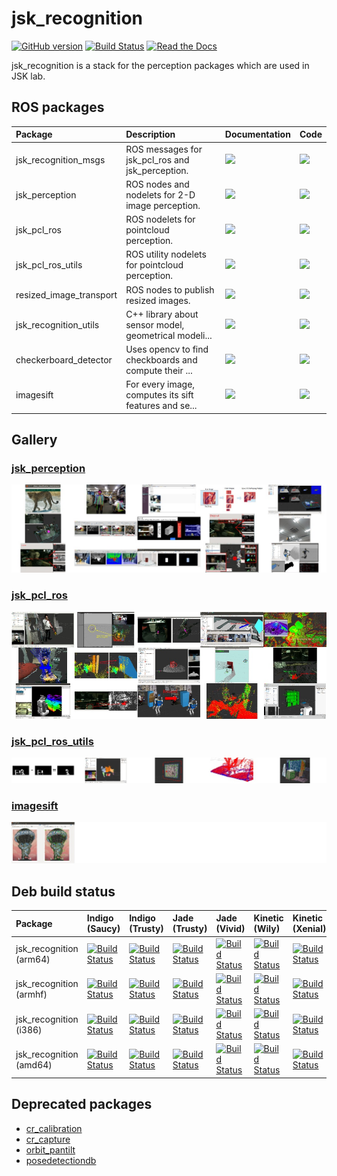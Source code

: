 <!--
    DO NOT EDIT THIS FILE BY HAND.

    This file is automatically generated by /home/wkentaro/jsk_apc/src/jsk-ros-pkg/jsk_recognition/generate_readme.py at 2017-11-25T18:30:31.034989.
-->

jsk\_recognition
===============

[![GitHub version](https://badge.fury.io/gh/jsk-ros-pkg%2Fjsk_recognition.svg)](https://badge.fury.io/gh/jsk-ros-pkg%2Fjsk_recognition)
[![Build Status](https://travis-ci.org/jsk-ros-pkg/jsk_recognition.svg)](https://travis-ci.org/jsk-ros-pkg/jsk_recognition)
[![Read the Docs](https://readthedocs.org/projects/jsk-docs/badge/?version=latest)](http://jsk-docs.readthedocs.org/en/latest/jsk_recognition/doc/index.html)

jsk_recognition is a stack for the perception packages which are used in JSK lab.


ROS packages
------------

| Package                 | Description                                           | Documentation                                                                                                                                       | Code                                                                                                                                             |
|:------------------------|:------------------------------------------------------|:----------------------------------------------------------------------------------------------------------------------------------------------------|:-------------------------------------------------------------------------------------------------------------------------------------------------|
| jsk_recognition_msgs    | ROS messages for jsk_pcl_ros and jsk_perception.      | [![](https://img.shields.io/badge/docs-here-brightgreen.svg)](http://wiki.ros.org/jsk_recognition_msgs)                                             | [![](https://img.shields.io/badge/code-here-brightgreen.svg)](http://github.com/jsk-ros-pkg/jsk_recognition/tree/master/jsk_recognition_msgs)    |
| jsk_perception          | ROS nodes and nodelets for 2-D image perception.      | [![](https://img.shields.io/badge/docs-here-brightgreen.svg)](http://jsk-docs.readthedocs.io/en/latest/jsk_recognition/doc/jsk_perception)          | [![](https://img.shields.io/badge/code-here-brightgreen.svg)](http://github.com/jsk-ros-pkg/jsk_recognition/tree/master/jsk_perception)          |
| jsk_pcl_ros             | ROS nodelets for pointcloud perception.               | [![](https://img.shields.io/badge/docs-here-brightgreen.svg)](http://jsk-docs.readthedocs.io/en/latest/jsk_recognition/doc/jsk_pcl_ros)             | [![](https://img.shields.io/badge/code-here-brightgreen.svg)](http://github.com/jsk-ros-pkg/jsk_recognition/tree/master/jsk_pcl_ros)             |
| jsk_pcl_ros_utils       | ROS utility nodelets for pointcloud perception.       | [![](https://img.shields.io/badge/docs-here-brightgreen.svg)](http://jsk-docs.readthedocs.io/en/latest/jsk_recognition/doc/jsk_pcl_ros_utils)       | [![](https://img.shields.io/badge/code-here-brightgreen.svg)](http://github.com/jsk-ros-pkg/jsk_recognition/tree/master/jsk_pcl_ros_utils)       |
| resized_image_transport | ROS nodes to publish resized images.                  | [![](https://img.shields.io/badge/docs-here-brightgreen.svg)](http://jsk-docs.readthedocs.io/en/latest/jsk_recognition/doc/resized_image_transport) | [![](https://img.shields.io/badge/code-here-brightgreen.svg)](http://github.com/jsk-ros-pkg/jsk_recognition/tree/master/resized_image_transport) |
| jsk_recognition_utils   | C++ library about sensor model, geometrical modeli... | [![](https://img.shields.io/badge/docs-here-brightgreen.svg)](http://jsk-docs.readthedocs.io/en/latest/jsk_recognition/jsk_recognition_utils)       | [![](https://img.shields.io/badge/code-here-brightgreen.svg)](http://github.com/jsk-ros-pkg/jsk_recognition/tree/master/jsk_recognition_utils)   |
| checkerboard_detector   | Uses opencv to find checkboards and compute their ... | [![](https://img.shields.io/badge/docs-here-brightgreen.svg)](http://jsk-docs.readthedocs.io/en/latest/jsk_recognition/doc/checkerboard_detector)   | [![](https://img.shields.io/badge/code-here-brightgreen.svg)](http://github.com/jsk-ros-pkg/jsk_recognition/tree/master/checkerboard_detector)   |
| imagesift               | For every image, computes its sift features and se... | [![](https://img.shields.io/badge/docs-here-brightgreen.svg)](http://jsk-docs.readthedocs.io/en/latest/jsk_recognition/doc/imagesift)               | [![](https://img.shields.io/badge/code-here-brightgreen.svg)](http://github.com/jsk-ros-pkg/jsk_recognition/tree/master/imagesift)               |


Gallery
-------

### [jsk_perception](http://jsk-docs.readthedocs.io/en/latest/jsk_recognition/doc/jsk_perception)

[![](.readme/gallery_jsk_perception.jpg)](http://jsk-docs.readthedocs.io/en/latest/jsk_recognition/doc/jsk_perception)

### [jsk_pcl_ros](http://jsk-docs.readthedocs.io/en/latest/jsk_recognition/doc/jsk_pcl_ros)

[![](.readme/gallery_jsk_pcl_ros.jpg)](http://jsk-docs.readthedocs.io/en/latest/jsk_recognition/doc/jsk_pcl_ros)

### [jsk_pcl_ros_utils](http://jsk-docs.readthedocs.io/en/latest/jsk_recognition/doc/jsk_pcl_ros_utils)

[![](.readme/gallery_jsk_pcl_ros_utils.jpg)](http://jsk-docs.readthedocs.io/en/latest/jsk_recognition/doc/jsk_pcl_ros_utils)

### [imagesift](http://jsk-docs.readthedocs.io/en/latest/jsk_recognition/doc/imagesift)

[![](.readme/gallery_imagesift.jpg)](http://jsk-docs.readthedocs.io/en/latest/jsk_recognition/doc/imagesift)



Deb build status
----------------

| Package                 | Indigo (Saucy)                                                                                                                                                                                         | Indigo (Trusty)                                                                                                                                                                                          | Jade (Trusty)                                                                                                                                                                                            | Jade (Vivid)                                                                                                                                                                                           | Kinetic (Wily)                                                                                                                                                                                       | Kinetic (Xenial)                                                                                                                                                                                           |
|:------------------------|:-------------------------------------------------------------------------------------------------------------------------------------------------------------------------------------------------------|:---------------------------------------------------------------------------------------------------------------------------------------------------------------------------------------------------------|:---------------------------------------------------------------------------------------------------------------------------------------------------------------------------------------------------------|:-------------------------------------------------------------------------------------------------------------------------------------------------------------------------------------------------------|:-----------------------------------------------------------------------------------------------------------------------------------------------------------------------------------------------------|:-----------------------------------------------------------------------------------------------------------------------------------------------------------------------------------------------------------|
| jsk_recognition (arm64) | [![Build Status](http://build.ros.org/job/Ibin_arm_uSv8__jsk_recognition__ubuntu_saucy_arm64__binary/badge/icon)](http://build.ros.org/job/Ibin_arm_uSv8__jsk_recognition__ubuntu_saucy_arm64__binary) | [![Build Status](http://build.ros.org/job/Ibin_arm_uTv8__jsk_recognition__ubuntu_trusty_arm64__binary/badge/icon)](http://build.ros.org/job/Ibin_arm_uTv8__jsk_recognition__ubuntu_trusty_arm64__binary) | [![Build Status](http://build.ros.org/job/Jbin_arm_uTv8__jsk_recognition__ubuntu_trusty_arm64__binary/badge/icon)](http://build.ros.org/job/Jbin_arm_uTv8__jsk_recognition__ubuntu_trusty_arm64__binary) | [![Build Status](http://build.ros.org/job/Jbin_arm_uVv8__jsk_recognition__ubuntu_vivid_arm64__binary/badge/icon)](http://build.ros.org/job/Jbin_arm_uVv8__jsk_recognition__ubuntu_vivid_arm64__binary) | [![Build Status](http://build.ros.org/job/Kbin_arm_uWv8__jsk_recognition__ubuntu_wily_arm64__binary/badge/icon)](http://build.ros.org/job/Kbin_arm_uWv8__jsk_recognition__ubuntu_wily_arm64__binary) | [![Build Status](http://build.ros.org/job/Kbin_uxv8_uXv8__jsk_recognition__ubuntu_xenial_arm64__binary/badge/icon)](http://build.ros.org/job/Kbin_uxv8_uXv8__jsk_recognition__ubuntu_xenial_arm64__binary) |
| jsk_recognition (armhf) | [![Build Status](http://build.ros.org/job/Ibin_arm_uShf__jsk_recognition__ubuntu_saucy_armhf__binary/badge/icon)](http://build.ros.org/job/Ibin_arm_uShf__jsk_recognition__ubuntu_saucy_armhf__binary) | [![Build Status](http://build.ros.org/job/Ibin_arm_uThf__jsk_recognition__ubuntu_trusty_armhf__binary/badge/icon)](http://build.ros.org/job/Ibin_arm_uThf__jsk_recognition__ubuntu_trusty_armhf__binary) | [![Build Status](http://build.ros.org/job/Jbin_arm_uThf__jsk_recognition__ubuntu_trusty_armhf__binary/badge/icon)](http://build.ros.org/job/Jbin_arm_uThf__jsk_recognition__ubuntu_trusty_armhf__binary) | [![Build Status](http://build.ros.org/job/Jbin_arm_uVhf__jsk_recognition__ubuntu_vivid_armhf__binary/badge/icon)](http://build.ros.org/job/Jbin_arm_uVhf__jsk_recognition__ubuntu_vivid_armhf__binary) | [![Build Status](http://build.ros.org/job/Kbin_arm_uWhf__jsk_recognition__ubuntu_wily_armhf__binary/badge/icon)](http://build.ros.org/job/Kbin_arm_uWhf__jsk_recognition__ubuntu_wily_armhf__binary) | [![Build Status](http://build.ros.org/job/Kbin_uxhf_uXhf__jsk_recognition__ubuntu_xenial_armhf__binary/badge/icon)](http://build.ros.org/job/Kbin_uxhf_uXhf__jsk_recognition__ubuntu_xenial_armhf__binary) |
| jsk_recognition (i386)  | [![Build Status](http://build.ros.org/job/Ibin_uS32__jsk_recognition__ubuntu_saucy_i386__binary/badge/icon)](http://build.ros.org/job/Ibin_uS32__jsk_recognition__ubuntu_saucy_i386__binary)           | [![Build Status](http://build.ros.org/job/Ibin_uT32__jsk_recognition__ubuntu_trusty_i386__binary/badge/icon)](http://build.ros.org/job/Ibin_uT32__jsk_recognition__ubuntu_trusty_i386__binary)           | [![Build Status](http://build.ros.org/job/Jbin_uT32__jsk_recognition__ubuntu_trusty_i386__binary/badge/icon)](http://build.ros.org/job/Jbin_uT32__jsk_recognition__ubuntu_trusty_i386__binary)           | [![Build Status](http://build.ros.org/job/Jbin_uV32__jsk_recognition__ubuntu_vivid_i386__binary/badge/icon)](http://build.ros.org/job/Jbin_uV32__jsk_recognition__ubuntu_vivid_i386__binary)           | [![Build Status](http://build.ros.org/job/Kbin_uW32__jsk_recognition__ubuntu_wily_i386__binary/badge/icon)](http://build.ros.org/job/Kbin_uW32__jsk_recognition__ubuntu_wily_i386__binary)           | [![Build Status](http://build.ros.org/job/Kbin_uX32__jsk_recognition__ubuntu_xenial_i386__binary/badge/icon)](http://build.ros.org/job/Kbin_uX32__jsk_recognition__ubuntu_xenial_i386__binary)             |
| jsk_recognition (amd64) | [![Build Status](http://build.ros.org/job/Ibin_uS64__jsk_recognition__ubuntu_saucy_amd64__binary/badge/icon)](http://build.ros.org/job/Ibin_uS64__jsk_recognition__ubuntu_saucy_amd64__binary)         | [![Build Status](http://build.ros.org/job/Ibin_uT64__jsk_recognition__ubuntu_trusty_amd64__binary/badge/icon)](http://build.ros.org/job/Ibin_uT64__jsk_recognition__ubuntu_trusty_amd64__binary)         | [![Build Status](http://build.ros.org/job/Jbin_uT64__jsk_recognition__ubuntu_trusty_amd64__binary/badge/icon)](http://build.ros.org/job/Jbin_uT64__jsk_recognition__ubuntu_trusty_amd64__binary)         | [![Build Status](http://build.ros.org/job/Jbin_uV64__jsk_recognition__ubuntu_vivid_amd64__binary/badge/icon)](http://build.ros.org/job/Jbin_uV64__jsk_recognition__ubuntu_vivid_amd64__binary)         | [![Build Status](http://build.ros.org/job/Kbin_uW64__jsk_recognition__ubuntu_wily_amd64__binary/badge/icon)](http://build.ros.org/job/Kbin_uW64__jsk_recognition__ubuntu_wily_amd64__binary)         | [![Build Status](http://build.ros.org/job/Kbin_uX64__jsk_recognition__ubuntu_xenial_amd64__binary/badge/icon)](http://build.ros.org/job/Kbin_uX64__jsk_recognition__ubuntu_xenial_amd64__binary)           |


Deprecated packages
-------------------
* [cr\_calibration](https://github.com/jsk-ros-pkg/jsk_recognition/tree/master/cr_calibration)
* [cr\_capture](https://github.com/jsk-ros-pkg/jsk_recognition/tree/master/cr_capture)
* [orbit\_pantilt](https://github.com/jsk-ros-pkg/jsk_recognition/tree/master/orbit_pantilt)
* [posedetectiondb](https://github.com/jsk-ros-pkg/jsk_recognition/tree/master/posedetectiondb)
